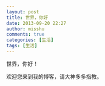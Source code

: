 ```yaml
---
layout: post
title: 世界，你好
date: 2013-09-20 22:27
author: misshu
comments: true
categories: [生活]
tags: [生活]
---
```

<div class="p_part">

世界，你好！

</div>
<div class="p_part">

欢迎您来到我的博客，请大神多多指教。

</div>
